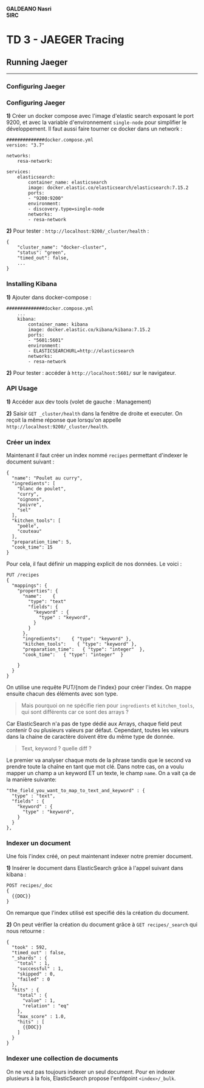 **GALDEANO Nasri**  
**5IRC**
# **TD 3 - JAEGER Tracing**

## Running Jaeger
---
### **Configuring Jaeger**

### **Configuring Jaeger**


**1)** Créer un docker compose avec l'image d'elastic search exposant le port 9200, et avec la variable d'environnement `single-node` pour simplifier le développement. Il faut aussi faire tourner ce docker dans un network : 
~~~
##############docker.compose.yml
version: "3.7"

networks:
    resa-network:

services:
    elasticsearch:
        container_name: elasticsearch
        image: docker.elastic.co/elasticsearch/elasticsearch:7.15.2
        ports:
        - "9200:9200"
        environment:
        - discovery.type=single-node
        networks:
        - resa-network
~~~
**2)** Pour tester : `http://localhost:9200/_cluster/health` : 
~~~
{
    "cluster_name": "docker-cluster",
    "status": "green",
    "timed_out": false,
    ...
}
~~~
### **Installing Kibana**
**1)** Ajouter dans docker-compose :
~~~
##############docker.compose.yml
    ...
    kibana:
        container_name: kibana
        image: docker.elastic.co/kibana/kibana:7.15.2
        ports:
        - "5601:5601"
        environment:
        - ELASTICSEARCHURL=http://elasticsearch
        networks:
        - resa-network
~~~
**2)** Pour tester : accéder à `http://localhost:5601/` sur le navigateur. 
### **API Usage**
**1)** Accéder aux dev tools (volet de gauche : Management)

**2)** Saisir `GET _cluster/health` dans la fenêtre de droite et executer. On reçoit la même réponse que lorsqu'on appelle `http://localhost:9200/_cluster/health`.

### **Créer un index**

Maintenant il faut créer un index nommé `recipes` permettant d'indexer le document suivant : 
~~~
{
  "name": "Poulet au curry",
  "ingredients": [
    "blanc de poulet",
    "curry",
    "oignons",
    "poivre",
    "sel"
  ],
  "kitchen_tools": [
    "poêle",
    "couteau"
  ],
  "preparation_time": 5,
  "cook_time": 15
}
~~~
Pour cela, il faut définir un mapping explicit de nos données. Le voici :
~~~
PUT /recipes
{
  "mappings": {
    "properties": {
      "name":    { 
        "type": "text" 
        "fields": {
          "keyword" : {
            "type" : "keyword",
          }
        }
      },  
      "ingredients":    { "type": "keyword" },  
      "kitchen_tools":    { "type": "keyword" },  
      "preparation_time":   { "type": "integer"  },
      "cook_time":   { "type": "integer"  }     
     
    }
  }
}
~~~
On utilise une requête PUT/{nom de l'index} pour créer l'index. On mappe ensuite chacun des éléments avec son type.
>Mais pourquoi on ne spécifie rien pour `ingredients` et `kitchen_tools`, qui sont différents car ce sont des arrays ?

Car ElasticSearch n'a pas de type dédié aux Arrays, chaque field peut contenir 0 ou plusieurs valeurs par défaut. Cependant, toutes les valeurs dans la chaine de caractère doivent être du même type de donnée.

> Text, keyword ? quelle diff ?

 Le premier va analyser chaque mots de la phrase tandis que le second va prendre toute la chaîne en tant que mot clé. Dans notre cas, on a voulu mapper un champ a un keyword ET un texte, le champ `name`. On a vait ça de la manière suivante: 
~~~
"the_field_you_want_to_map_to_text_and_keyword" : {
  "type" : "text",
  "fields" : {
    "keyword" : {
      "type" : "keyword",
    }
  }
},
~~~
### **Indexer un document**

Une fois l'index créé, on peut maintenant indexer notre premier document.

**1)** Insérer le document dans ElasticSearch grâce à l'appel suivant dans kibana :
~~~
POST recipes/_doc
{
  {{DOC}}
}
~~~
On remarque que l'index utilisé est specifié dés la création du document. 

**2)** On peut vérifier la création du document grâce à `GET recipes/_search` qui nous retourne : 
~~~
{
  "took" : 592,
  "timed_out" : false,
  "_shards" : {
    "total" : 1,
    "successful" : 1,
    "skipped" : 0,
    "failed" : 0
  },
  "hits" : {
    "total" : {
      "value" : 1,
      "relation" : "eq"
    },
    "max_score" : 1.0,
    "hits" : [
      {{DOC}}
    ]
  }
}
~~~

### **Indexer une collection de documents**

On ne veut pas toujours indexer un seul document. Pour en indexer plusieurs à la fois, ElasticSearch propose l'enfdpoint `<index>/_bulk`.


